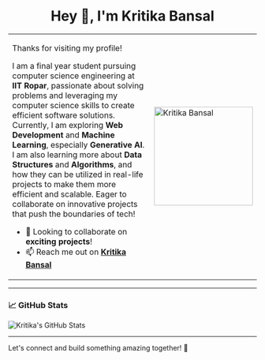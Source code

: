 <div align="center">
  
# Hey 👋, I'm Kritika Bansal
</div>

<table>
<tr>
  <td>

Thanks for visiting my profile!  

I am a final year student pursuing computer science engineering at **IIT Ropar**, passionate about solving problems and leveraging my computer science skills to create efficient software solutions. Currently, I am exploring **Web Development** and **Machine Learning**, especially **Generative AI**. I am also learning more about **Data Structures** and **Algorithms**, and how they can be utilized in real-life projects to make them more efficient and scalable. Eager to collaborate on innovative projects that push the boundaries of tech!

- 👯 Looking to collaborate on **exciting projects**!
- 📫 Reach me out on [**Kritika Bansal**](https://www.linkedin.com/in/kritika-bansal-586ab5226/)

</td>
  <td>
    <img src="https://img.freepik.com/premium-vector/cute-girl-cartoon-with-laptop-design-illustration_454510-248.jpg?w=740" alt="Kritika Bansal" width="200"/>
  </td>
</tr>
</table>

---

### 📈 GitHub Stats

![Kritika's GitHub Stats](https://github-readme-stats.vercel.app/api?username=kritika220703&show_icons=true&theme=radical)

---

Let's connect and build something amazing together! 🚀
